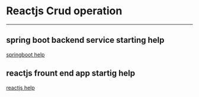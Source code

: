 # Reactjs Crud operation 

---

## spring boot backend service starting help 

[springboot help](https://github.com/adarshkumarsingh83/reactjs/blob/master/APPLICATIONS/reactjs-curd-example/springboot-curd/README.md)

## reactjs frount end app startig help 

[reactjs help ](https://github.com/adarshkumarsingh83/reactjs/blob/master/APPLICATIONS/reactjs-curd-example/react-crud-operation/README.md)